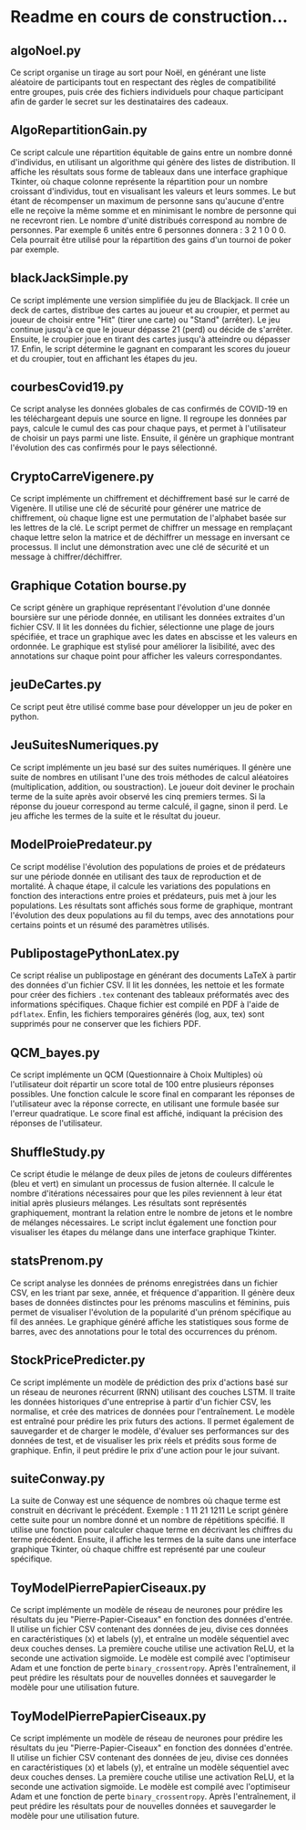 # Readme en cours de construction...

## algoNoel.py
Ce script organise un tirage au sort pour Noël, en générant une liste aléatoire de participants tout en respectant des règles de compatibilité entre groupes, puis crée des fichiers individuels pour chaque participant afin de garder le secret sur les destinataires des cadeaux.

## AlgoRepartitionGain.py
Ce script calcule une répartition équitable de gains entre un nombre donné d'individus, en utilisant un algorithme qui génère des listes de distribution. Il affiche les résultats sous forme de tableaux dans une interface graphique Tkinter, où chaque colonne représente la répartition pour un nombre croissant d'individus, tout en visualisant les valeurs et leurs sommes.
Le but étant de récompenser un maximum de personne sans qu'aucune d'entre elle ne reçoive la même somme et en minimisant le nombre de personne qui ne recevront rien. Le nombre d'unité distribués correspond au nombre de personnes. Par exemple 6 unités entre 6 personnes donnera : 3 2 1 0 0 0. Cela pourrait être utilisé pour la répartition des gains d'un tournoi de poker par exemple.

## blackJackSimple.py
Ce script implémente une version simplifiée du jeu de Blackjack. Il crée un deck de cartes, distribue des cartes au joueur et au croupier, et permet au joueur de choisir entre "Hit" (tirer une carte) ou "Stand" (arrêter). Le jeu continue jusqu'à ce que le joueur dépasse 21 (perd) ou décide de s'arrêter. Ensuite, le croupier joue en tirant des cartes jusqu'à atteindre ou dépasser 17. Enfin, le script détermine le gagnant en comparant les scores du joueur et du croupier, tout en affichant les étapes du jeu.

## courbesCovid19.py
Ce script analyse les données globales de cas confirmés de COVID-19 en les téléchargeant depuis une source en ligne. Il regroupe les données par pays, calcule le cumul des cas pour chaque pays, et permet à l'utilisateur de choisir un pays parmi une liste. Ensuite, il génère un graphique montrant l'évolution des cas confirmés pour le pays sélectionné.

## CryptoCarreVigenere.py
Ce script implémente un chiffrement et déchiffrement basé sur le carré de Vigenère. Il utilise une clé de sécurité pour générer une matrice de chiffrement, où chaque ligne est une permutation de l'alphabet basée sur les lettres de la clé. Le script permet de chiffrer un message en remplaçant chaque lettre selon la matrice et de déchiffrer un message en inversant ce processus. Il inclut une démonstration avec une clé de sécurité et un message à chiffrer/déchiffrer.

## Graphique Cotation bourse.py
Ce script génère un graphique représentant l'évolution d'une donnée boursière sur une période donnée, en utilisant les données extraites d'un fichier CSV. Il lit les données du fichier, sélectionne une plage de jours spécifiée, et trace un graphique avec les dates en abscisse et les valeurs en ordonnée. Le graphique est stylisé pour améliorer la lisibilité, avec des annotations sur chaque point pour afficher les valeurs correspondantes.

## jeuDeCartes.py
Ce script peut être utilisé comme base pour développer un jeu de poker en python.

## JeuSuitesNumeriques.py
Ce script implémente un jeu basé sur des suites numériques. Il génère une suite de nombres en utilisant l'une des trois méthodes de calcul aléatoires (multiplication, addition, ou soustraction). Le joueur doit deviner le prochain terme de la suite après avoir observé les cinq premiers termes. Si la réponse du joueur correspond au terme calculé, il gagne, sinon il perd. Le jeu affiche les termes de la suite et le résultat du joueur.

## ModelProiePredateur.py
Ce script modélise l'évolution des populations de proies et de prédateurs sur une période donnée en utilisant des taux de reproduction et de mortalité. À chaque étape, il calcule les variations des populations en fonction des interactions entre proies et prédateurs, puis met à jour les populations. Les résultats sont affichés sous forme de graphique, montrant l'évolution des deux populations au fil du temps, avec des annotations pour certains points et un résumé des paramètres utilisés.

## PublipostagePythonLatex.py
Ce script réalise un publipostage en générant des documents LaTeX à partir des données d'un fichier CSV. Il lit les données, les nettoie et les formate pour créer des fichiers `.tex` contenant des tableaux préformatés avec des informations spécifiques. Chaque fichier est compilé en PDF à l'aide de `pdflatex`. Enfin, les fichiers temporaires générés (log, aux, tex) sont supprimés pour ne conserver que les fichiers PDF.

## QCM_bayes.py
Ce script implémente un QCM (Questionnaire à Choix Multiples) où l'utilisateur doit répartir un score total de 100 entre plusieurs réponses possibles. Une fonction calcule le score final en comparant les réponses de l'utilisateur avec la réponse correcte, en utilisant une formule basée sur l'erreur quadratique. Le score final est affiché, indiquant la précision des réponses de l'utilisateur.

## ShuffleStudy.py
Ce script étudie le mélange de deux piles de jetons de couleurs différentes (bleu et vert) en simulant un processus de fusion alternée. Il calcule le nombre d'itérations nécessaires pour que les piles reviennent à leur état initial après plusieurs mélanges. Les résultats sont représentés graphiquement, montrant la relation entre le nombre de jetons et le nombre de mélanges nécessaires. Le script inclut également une fonction pour visualiser les étapes du mélange dans une interface graphique Tkinter.

## statsPrenom.py
Ce script analyse les données de prénoms enregistrées dans un fichier CSV, en les triant par sexe, année, et fréquence d'apparition. Il génère deux bases de données distinctes pour les prénoms masculins et féminins, puis permet de visualiser l'évolution de la popularité d'un prénom spécifique au fil des années. Le graphique généré affiche les statistiques sous forme de barres, avec des annotations pour le total des occurrences du prénom.

## StockPricePredicter.py
Ce script implémente un modèle de prédiction des prix d'actions basé sur un réseau de neurones récurrent (RNN) utilisant des couches LSTM. Il traite les données historiques d'une entreprise à partir d'un fichier CSV, les normalise, et crée des matrices de données pour l'entraînement. Le modèle est entraîné pour prédire les prix futurs des actions. Il permet également de sauvegarder et de charger le modèle, d'évaluer ses performances sur des données de test, et de visualiser les prix réels et prédits sous forme de graphique. Enfin, il peut prédire le prix d'une action pour le jour suivant.

## suiteConway.py
La suite de Conway est une séquence de nombres où chaque terme est construit en décrivant le précédent. Exemple : 1 11 21 1211 
Le script génère cette suite pour un nombre donné et un nombre de répétitions spécifié. Il utilise une fonction pour calculer chaque terme en décrivant les chiffres du terme précédent. Ensuite, il affiche les termes de la suite dans une interface graphique Tkinter, où chaque chiffre est représenté par une couleur spécifique.

## ToyModelPierrePapierCiseaux.py
Ce script implémente un modèle de réseau de neurones pour prédire les résultats du jeu "Pierre-Papier-Ciseaux" en fonction des données d'entrée. Il utilise un fichier CSV contenant des données de jeu, divise ces données en caractéristiques (x) et labels (y), et entraîne un modèle séquentiel avec deux couches denses. La première couche utilise une activation ReLU, et la seconde une activation sigmoïde. Le modèle est compilé avec l'optimiseur Adam et une fonction de perte `binary_crossentropy`. Après l'entraînement, il peut prédire les résultats pour de nouvelles données et sauvegarder le modèle pour une utilisation future.

## ToyModelPierrePapierCiseaux.py
Ce script implémente un modèle de réseau de neurones pour prédire les résultats du jeu "Pierre-Papier-Ciseaux" en fonction des données d'entrée. Il utilise un fichier CSV contenant des données de jeu, divise ces données en caractéristiques (x) et labels (y), et entraîne un modèle séquentiel avec deux couches denses. La première couche utilise une activation ReLU, et la seconde une activation sigmoïde. Le modèle est compilé avec l'optimiseur Adam et une fonction de perte `binary_crossentropy`. Après l'entraînement, il peut prédire les résultats pour de nouvelles données et sauvegarder le modèle pour une utilisation future.
